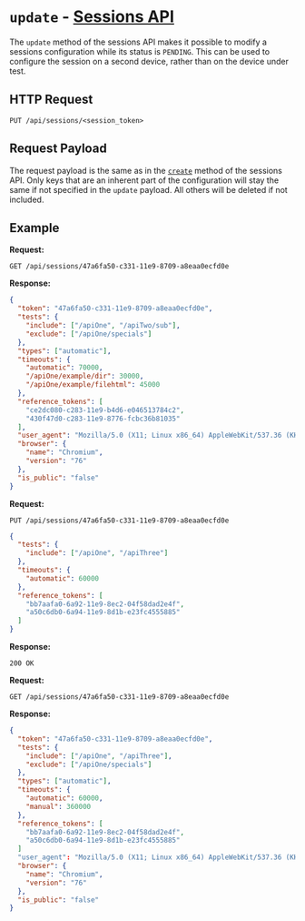 # `update` - [Sessions API](../README.md#sessions-api)

The `update` method of the sessions API makes it possible to modify a sessions configuration while its status is `PENDING`. This can be used to configure the session on a second device, rather than on the device under test.

## HTTP Request

`PUT /api/sessions/<session_token>`

## Request Payload

The request payload is the same as in the [`create`](./sessions-api/create.md) method of the sessions API. Only keys that are an inherent part of the configuration will stay the same if not specified in the `update` payload. All others will be deleted if not included.

## Example

**Request:**

`GET /api/sessions/47a6fa50-c331-11e9-8709-a8eaa0ecfd0e`

**Response:**

```json
{
  "token": "47a6fa50-c331-11e9-8709-a8eaa0ecfd0e",
  "tests": {
    "include": ["/apiOne", "/apiTwo/sub"],
    "exclude": ["/apiOne/specials"]
  },
  "types": ["automatic"],
  "timeouts": {
    "automatic": 70000,
    "/apiOne/example/dir": 30000,
    "/apiOne/example/filehtml": 45000
  },
  "reference_tokens": [
    "ce2dc080-c283-11e9-b4d6-e046513784c2",
    "430f47d0-c283-11e9-8776-fcbc36b81035"
  ],
  "user_agent": "Mozilla/5.0 (X11; Linux x86_64) AppleWebKit/537.36 (KHTML, like Gecko) Ubuntu Chromium/76.0.3809.100 Chrome/76.0.3809.100 Safari/537.36",
  "browser": {
    "name": "Chromium",
    "version": "76"
  },
  "is_public": "false"
}
```

**Request:**

`PUT /api/sessions/47a6fa50-c331-11e9-8709-a8eaa0ecfd0e`

```json
{
  "tests": {
    "include": ["/apiOne", "/apiThree"]
  },
  "timeouts": {
    "automatic": 60000
  },
  "reference_tokens": [
    "bb7aafa0-6a92-11e9-8ec2-04f58dad2e4f",
    "a50c6db0-6a94-11e9-8d1b-e23fc4555885"
  ]
}
```

**Response:**

`200 OK`

**Request:**

`GET /api/sessions/47a6fa50-c331-11e9-8709-a8eaa0ecfd0e`

**Response:**

```json
{
  "token": "47a6fa50-c331-11e9-8709-a8eaa0ecfd0e",
  "tests": {
    "include": ["/apiOne", "/apiThree"],
    "exclude": ["/apiOne/specials"]
  },
  "types": ["automatic"],
  "timeouts": {
    "automatic": 60000,
    "manual": 360000
  },
  "reference_tokens": [
    "bb7aafa0-6a92-11e9-8ec2-04f58dad2e4f",
    "a50c6db0-6a94-11e9-8d1b-e23fc4555885"
  ]
  "user_agent": "Mozilla/5.0 (X11; Linux x86_64) AppleWebKit/537.36 (KHTML, like Gecko) Ubuntu Chromium/76.0.3809.100 Chrome/76.0.3809.100 Safari/537.36",
  "browser": {
    "name": "Chromium",
    "version": "76"
  },
  "is_public": "false"
}
```
